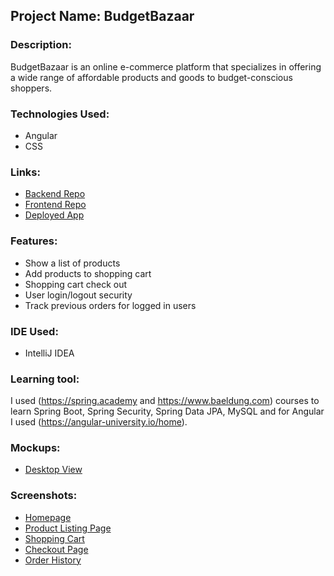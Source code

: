 ## Project Name: BudgetBazaar

### Description:
BudgetBazaar is an online e-commerce platform that specializes in offering a wide range of affordable products and goods to budget-conscious shoppers. 

### Technologies Used:
* Angular
* CSS

### Links:
* [Backend Repo]()
* [Frontend Repo]()
* [Deployed App]()

### Features:
* Show a list of products
* Add products to shopping cart
* Shopping cart check out
* User login/logout security
* Track previous orders for logged in users

### IDE Used:
- IntelliJ IDEA

### Learning tool:
I used (https://spring.academy and https://www.baeldung.com) courses to learn Spring Boot, Spring Security, Spring Data JPA, MySQL and for Angular I used (https://angular-university.io/home). 

### Mockups:
* [Desktop View]()

### Screenshots:
* [Homepage]()
* [Product Listing Page]()
* [Shopping Cart]()
* [Checkout Page]()
* [Order History]()
